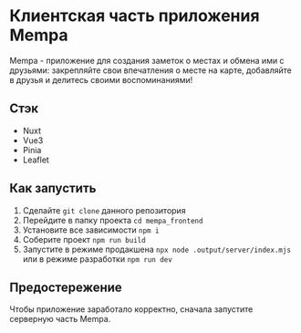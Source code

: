 # Клиентская часть приложения Mempa
Mempa - приложение для создания заметок о местах и обмена ими с друзьями: закрепляйте свои впечатления о месте на карте, добавляйте в друзья и делитесь своими воспоминаниями!
## Стэк
- Nuxt
- Vue3
- Pinia
- Leaflet
## Как запустить
1. Сделайте `git clone` данного репозитория
2. Перейдите в папку проекта `cd mempa_frontend`
3. Установите все зависимости `npm i`
4. Соберите проект `npm run build`
5. Запустите в режиме продакшена `npx node .output/server/index.mjs` или в режиме разработки `npm run dev`
## Предостережение
Чтобы приложение заработало корректно, сначала запустите серверную часть Mempa.
